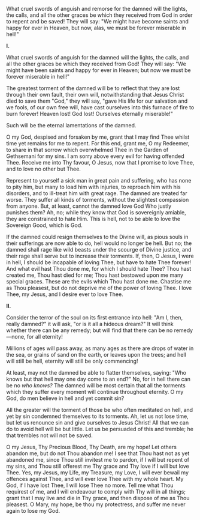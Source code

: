 
What cruel swords of anguish and remorse for the damned will the lights, the calls, and all the other graces be which they received from God in order to repent and be saved! They will say: \"We might have become saints and happy for ever in Heaven, but now, alas, we must be forever miserable in hell!\"

**I\.**

What cruel swords of anguish for the damned will the lights, the calls, and all the other graces be which they received from God! They will say: \"We might have been saints and happy for ever in Heaven; but now we must be forever miserable in hell!\"

The greatest torment of the damned will be to reflect that they are lost through their own fault, their own will, notwithstanding that Jesus Christ died to save them \"God,\" they will say, \"gave His life for our salvation and we fools, of our own free will, have cast ourselves into this furnace of fire to burn forever! Heaven lost! God lost! Ourselves eternally miserable!\"

Such will be the eternal lamentations of the damned.

O my God, despised and forsaken by me, grant that I may find Thee whilst time yet remains for me to repent. For this end, grant me, O my Redeemer, to share in that sorrow which overwhelmed Thee in the Garden of Gethsemani for my sins. I am sorry above every evil for having offended Thee. Receive me into Thy favour, O Jesus, now that I promise to love Thee, and to love no other but Thee.

Represent to yourself a sick man in great pain and suffering, who has none to pity him, but many to load him with injuries, to reproach him with his disorders, and to ill-treat him with great rage. The damned are treated far worse. They suffer all kinds of torments, without the slightest compassion from anyone. But, at least, cannot the damned love God Who justly punishes them? Ah, no; while they know that God is sovereignly amiable, they are constrained to hate Him. This is hell, not to be able to love the Sovereign Good, which is God.

If the damned could resign themselves to the Divine will, as pious souls in their sufferings are now able to do, hell would no longer be hell. But no; the damned shall rage like wild beasts under the scourge of Divine justice, and their rage shall serve but to increase their torments. If, then, O Jesus, I were in hell, I should be incapable of loving Thee, but have to hate Thee forever! And what evil hast Thou done me, for which I should hate Thee? Thou hast created me, Thou hast died for me; Thou hast bestowed upon me many special graces. These are the evils which Thou hast done me. Chastise me as Thou pleasest, but do not deprive me of the power of loving Thee. I love Thee, my Jesus, and I desire ever to love Thee.

**II\.**

Consider the terror of the soul on its first entrance into hell: \"Am I, then, really damned?\" it will ask, \"or is it all a hideous dream?\" It will think whether there can be any remedy; but will find that there can be no remedy—none, for all eternity!

Millions of ages will pass away, as many ages as there are drops of water in the sea, or grains of sand on the earth, or leaves upon the trees; and hell will still be hell, eternity will still be only commencing!

At least, may not the damned be able to flatter themselves, saying: \"Who knows but that hell may one day come to an end?\" No, for in hell there can be no *who knows?* The damned will be most certain that all the torments which they suffer every moment will continue throughout eternity. O my God, do men believe in hell and yet commit sin?

All the greater will the torment of those be who often meditated on hell, and yet by sin condemned themselves to its torments. Ah, let us not lose time, but let us renounce sin and give ourselves to Jesus Christ! All that we can do to avoid hell will be but little. Let us be persuaded of this and tremble; he that trembles not will not be saved.

O my Jesus, Thy Precious Blood, Thy Death, are my hope! Let others abandon me, but do not Thou abandon me! I see that Thou hast not as yet abandoned me, since Thou still invitest me to pardon, if I will but repent of my sins, and Thou still offerest me Thy grace and Thy love if I will but love Thee. Yes, my Jesus, my Life, my Treasure, my Love, I will ever bewail my offences against Thee, and will ever love Thee with my whole heart. My God, if I have lost Thee, I will lose Thee no more. Tell me what Thou requirest of me, and I will endeavour to comply with Thy will in all things; grant that I may live and die in Thy grace, and then dispose of me as Thou pleasest. O Mary, my hope, be thou my protectress, and suffer me never again to lose my God.

